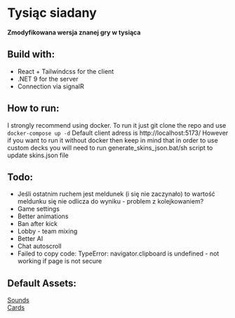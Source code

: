 # Tysiąc siadany
**Zmodyfikowana wersja znanej gry w tysiąca**

## Build with:
* React + Tailwindcss for the client
* .NET 9 for the server
* Connection via signalR

## How to run:
I strongly recommend using docker. To run it just git clone the repo and use ``` docker-compose up -d ``` Default client adress is http://localhost:5173/
However if you want to run it without docker then keep in mind that in order to use custom decks you will need to run generate_skins_json.bat/sh script to update skins.json file

## Todo:
* Jeśli ostatnim ruchem jest meldunek (i się nie zaczynało) to wartość meldunku się nie odlicza do wyniku - problem z kolejkowaniem? 
* Game settings 
* Better animations
* Ban after kick
* Lobby - team mixing
* Better AI
* Chat autoscroll
* Failed to copy code: TypeError: navigator.clipboard is undefined - not working if page is not secure

## Default Assets:
[Sounds](https://pixabay.com) \
[Cards](https://www.me.uk/cards/) 